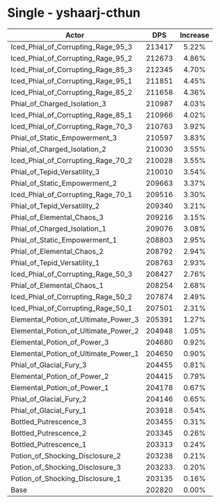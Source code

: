 # Single - yshaarj-cthun
| Actor | DPS | Increase |
|---|:---:|:---:|
|Iced_Phial_of_Corrupting_Rage_95_3|213417|5.22%|
|Iced_Phial_of_Corrupting_Rage_95_2|212673|4.86%|
|Iced_Phial_of_Corrupting_Rage_85_3|212345|4.70%|
|Iced_Phial_of_Corrupting_Rage_95_1|211851|4.45%|
|Iced_Phial_of_Corrupting_Rage_85_2|211658|4.36%|
|Phial_of_Charged_Isolation_3|210987|4.03%|
|Iced_Phial_of_Corrupting_Rage_85_1|210966|4.02%|
|Iced_Phial_of_Corrupting_Rage_70_3|210763|3.92%|
|Phial_of_Static_Empowerment_3|210597|3.83%|
|Phial_of_Charged_Isolation_2|210030|3.55%|
|Iced_Phial_of_Corrupting_Rage_70_2|210028|3.55%|
|Phial_of_Tepid_Versatility_3|210010|3.54%|
|Phial_of_Static_Empowerment_2|209663|3.37%|
|Iced_Phial_of_Corrupting_Rage_70_1|209516|3.30%|
|Phial_of_Tepid_Versatility_2|209340|3.21%|
|Phial_of_Elemental_Chaos_3|209216|3.15%|
|Phial_of_Charged_Isolation_1|209076|3.08%|
|Phial_of_Static_Empowerment_1|208803|2.95%|
|Phial_of_Elemental_Chaos_2|208792|2.94%|
|Phial_of_Tepid_Versatility_1|208763|2.93%|
|Iced_Phial_of_Corrupting_Rage_50_3|208427|2.76%|
|Phial_of_Elemental_Chaos_1|208254|2.68%|
|Iced_Phial_of_Corrupting_Rage_50_2|207874|2.49%|
|Iced_Phial_of_Corrupting_Rage_50_1|207501|2.31%|
|Elemental_Potion_of_Ultimate_Power_3|205391|1.27%|
|Elemental_Potion_of_Ultimate_Power_2|204948|1.05%|
|Elemental_Potion_of_Power_3|204680|0.92%|
|Elemental_Potion_of_Ultimate_Power_1|204650|0.90%|
|Phial_of_Glacial_Fury_3|204455|0.81%|
|Elemental_Potion_of_Power_2|204415|0.79%|
|Elemental_Potion_of_Power_1|204178|0.67%|
|Phial_of_Glacial_Fury_2|204146|0.65%|
|Phial_of_Glacial_Fury_1|203918|0.54%|
|Bottled_Putrescence_3|203455|0.31%|
|Bottled_Putrescence_2|203345|0.26%|
|Bottled_Putrescence_1|203313|0.24%|
|Potion_of_Shocking_Disclosure_2|203238|0.21%|
|Potion_of_Shocking_Disclosure_3|203233|0.20%|
|Potion_of_Shocking_Disclosure_1|203135|0.16%|
|Base|202820|0.00%|
